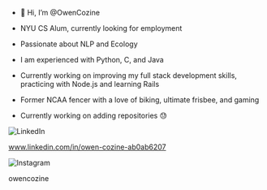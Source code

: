 - 👋 Hi, I’m @OwenCozine

- NYU CS Alum, currently looking for employment
- Passionate about NLP and Ecology
- I am experienced with Python, C, and Java
- Currently working on improving my full stack development skills, practicing with Node.js and learning Rails
- Former NCAA fencer with a love of biking, ultimate frisbee, and gaming
- Currently working on adding repositories :sweat:

![LinkedIn](https://img.shields.io/badge/LinkedIn-0077B5?style=for-the-badge&logo=linkedin&logoColor=white)

www.linkedin.com/in/owen-cozine-ab0ab6207

![Instagram](https://img.shields.io/badge/Instagram-E4405F?style=for-the-badge&logo=instagram&logoColor=white)

owencozine
<!---
OwenCozine/OwenCozine is a ✨ special ✨ repository because its `README.md` (this file) appears on your GitHub profile.
You can click the Preview link to take a look at your changes.
--->
